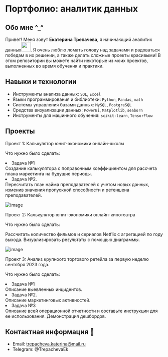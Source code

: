# Портфолио: аналитик данных

## Обо мне ^_^
Привет! Меня зовут **Екатерина Трепачева**, я начинающий аналитик данных<img src="https://media.giphy.com/media/WUlplcMpOCEmTGBtBW/giphy.gif" width="30px">. Я очень люблю ломать голову над задачами и радоваться победам в их решении, а также делать сложные проекты красивыми! В этом репозитории вы можете найти некоторые из моих проектов, выполненных во время обучения и практики.

## Навыки и технологии
- Инструменты анализа данных: ``SQL``, ``Excel``
- Языки программирования и библиотеки: ``Python``, ``Pandas``, ``math`` 
- Системы управления базами данных: ``MySQL``, ``PostgreSQL``
- Средства визуализации данных: ``PowerBi``, ``Matplotlib``, ``seaborn``
- Инструменты для машинного обучения: ``scikit-learn``, ``TensorFlow``

## Проекты
<p> Проект 1: Калькулятор юнит-экономики онлайн-школы</p>
<p>Что нужно было сделать:<p>

  <li>Задача №1</li>
Создание калькулятора с поправочным коэффициентом для рассчета плана маркетинга на будущие периоды.

  <li>Задача №2.</li>
Пересчитать план найма преподавателей с учетом новых данных, изменив значения пропускной способности и ретеншена преподавателей.
																																	
![image](https://github.com/KaterinaTrepacheva/AD/assets/150717109/cf7abb73-31c7-4ea3-95cc-5020bc854aa9)

<p> Проект 2: Калькулятор юнит-экономики онлайн-кинотеатра</p>
<p>Что нужно было сделать:<p>

Рассчитать количество фильмов и сериалов Netflix с агрегацией по году выхода. Визуализировать результаты с помощью диаграммы.
	
  ![image](https://github.com/KaterinaTrepacheva/AD/assets/150717109/0be6a5a4-a0cc-4309-8f55-09126110cc3c)

<p> Проект 3: Анализ крупноого торгового ретейла за первую неделю сентября 2023 года.</p>
<p>Что нужно было сделать:<p>

<li>Задача №1</li>
Описание выевленных инцидентов.
	
<li>Задача №2.</li>
Описание маркетинговых активностей.

<li>Задача №3</li>
Описание всей операционной отчетности и составьте инструкции для ее использования. Демонстрация дешбордов.

## Контактная информация 📩
- Email: trepacheva.katerina@mail.ru
- Telegram: @TrepachevaEk
